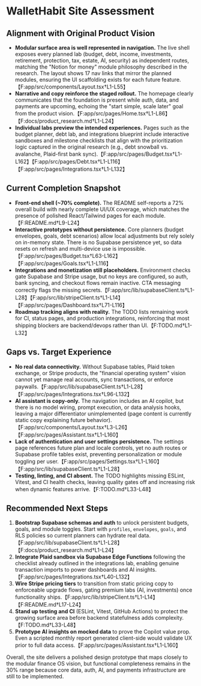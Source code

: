 # WalletHabit Site Assessment

## Alignment with Original Product Vision
- **Modular surface area is well represented in navigation.** The live shell exposes every planned lab (budget, debt, income, investments, retirement, protection, tax, estate, AI, security) as independent routes, matching the "Notion for money" module philosophy described in the research. The layout shows 17 nav links that mirror the planned modules, ensuring the UI scaffolding exists for each future feature.【F:app/src/components/Layout.tsx†L1-L55】
- **Narrative and copy reinforce the staged rollout.** The homepage clearly communicates that the foundation is present while auth, data, and payments are upcoming, echoing the "start simple, scale later" goal from the product vision.【F:app/src/pages/Home.tsx†L1-L86】【F:docs/product_research.md†L1-L24】
- **Individual labs preview the intended experiences.** Pages such as the budget planner, debt lab, and integrations blueprint include interactive sandboxes and milestone checklists that align with the prioritization logic captured in the original research (e.g., debt snowball vs. avalanche, Plaid-first bank sync).【F:app/src/pages/Budget.tsx†L1-L162】【F:app/src/pages/Debt.tsx†L1-L116】【F:app/src/pages/Integrations.tsx†L1-L132】

## Current Completion Snapshot
- **Front-end shell (~70% complete).** The README self-reports a 72% overall build with nearly complete UI/UX coverage, which matches the presence of polished React/Tailwind pages for each module.【F:README.md†L9-L24】
- **Interactive prototypes without persistence.** Core planners (budget envelopes, goals, debt scenarios) allow local adjustments but rely solely on in-memory state. There is no Supabase persistence yet, so data resets on refresh and multi-device use is impossible.【F:app/src/pages/Budget.tsx†L63-L162】【F:app/src/pages/Goals.tsx†L1-L116】
- **Integrations and monetization still placeholders.** Environment checks gate Supabase and Stripe usage, but no keys are configured, so auth, bank syncing, and checkout flows remain inactive. CTA messaging correctly flags the missing secrets.【F:app/src/lib/supabaseClient.ts†L1-L28】【F:app/src/lib/stripeClient.ts†L1-L14】【F:app/src/pages/Dashboard.tsx†L71-L116】
- **Roadmap tracking aligns with reality.** The TODO lists remaining work for CI, status pages, and production integrations, reinforcing that most shipping blockers are backend/devops rather than UI.【F:TODO.md†L1-L32】

## Gaps vs. Target Experience
- **No real data connectivity.** Without Supabase tables, Plaid token exchange, or Stripe products, the "financial operating system" vision cannot yet manage real accounts, sync transactions, or enforce paywalls.【F:app/src/lib/supabaseClient.ts†L1-L28】【F:app/src/pages/Integrations.tsx†L96-L132】
- **AI assistant is copy-only.** The navigation includes an AI copilot, but there is no model wiring, prompt execution, or data analysis hooks, leaving a major differentiator unimplemented (page content is currently static copy explaining future behavior).【F:app/src/components/Layout.tsx†L3-L26】【F:app/src/pages/Assistant.tsx†L1-L160】
- **Lack of authentication and user settings persistence.** The settings page references future plan and locale controls, yet no auth routes or Supabase profile tables exist, preventing personalization or module toggling per user.【F:app/src/pages/Settings.tsx†L1-L160】【F:app/src/lib/supabaseClient.ts†L1-L28】
- **Testing, linting, and CI absent.** The TODO highlights missing ESLint, Vitest, and CI health checks, leaving quality gates off and increasing risk when dynamic features arrive.【F:TODO.md†L33-L48】

## Recommended Next Steps
1. **Bootstrap Supabase schemas and auth** to unlock persistent budgets, goals, and module toggles. Start with `profiles`, `envelopes`, `goals`, and RLS policies so current planners can hydrate real data.【F:app/src/lib/supabaseClient.ts†L1-L28】【F:docs/product_research.md†L1-L24】
2. **Integrate Plaid sandbox via Supabase Edge Functions** following the checklist already outlined in the integrations lab, enabling genuine transaction imports to power dashboards and AI insights.【F:app/src/pages/Integrations.tsx†L40-L132】
3. **Wire Stripe pricing tiers** to transition from static pricing copy to enforceable upgrade flows, gating premium labs (AI, investments) once functionality ships.【F:app/src/lib/stripeClient.ts†L1-L14】【F:README.md†L17-L24】
4. **Stand up testing and CI** (ESLint, Vitest, GitHub Actions) to protect the growing surface area before backend statefulness adds complexity.【F:TODO.md†L33-L48】
5. **Prototype AI insights on mocked data** to prove the Copilot value prop. Even a scripted monthly report generated client-side would validate UX prior to full data access.【F:app/src/pages/Assistant.tsx†L1-L160】

Overall, the site delivers a polished design prototype that maps closely to the modular finance OS vision, but functional completeness remains in the 30% range because core data, auth, AI, and payments infrastructure are still to be implemented.
